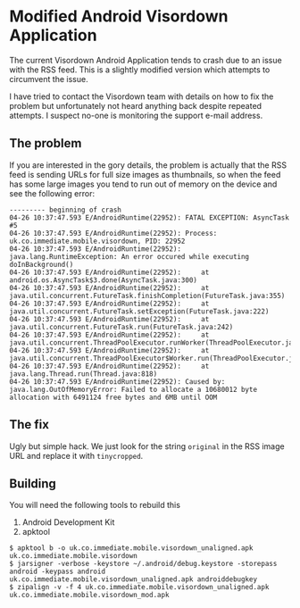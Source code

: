 # Modified Android Visordown Application

The current Visordown Android Application tends to crash due to an issue with the RSS feed.
This is a slightly modified version which attempts to circumvent the issue.

I have tried to contact the Visordown team with details on how to fix the problem
but unfortunately not heard anything back despite repeated attempts.  I suspect no-one
is monitoring the support e-mail address.

## The problem

If you are interested in the gory details, the problem is actually that the RSS feed is
sending URLs for full size images as thumbnails, so when the feed has some large images
you tend to run out of memory on the device and see the following error:

```
--------- beginning of crash
04-26 10:37:47.593 E/AndroidRuntime(22952): FATAL EXCEPTION: AsyncTask #5
04-26 10:37:47.593 E/AndroidRuntime(22952): Process: uk.co.immediate.mobile.visordown, PID: 22952
04-26 10:37:47.593 E/AndroidRuntime(22952): java.lang.RuntimeException: An error occured while executing doInBackground()
04-26 10:37:47.593 E/AndroidRuntime(22952):     at android.os.AsyncTask$3.done(AsyncTask.java:300)
04-26 10:37:47.593 E/AndroidRuntime(22952):     at java.util.concurrent.FutureTask.finishCompletion(FutureTask.java:355)
04-26 10:37:47.593 E/AndroidRuntime(22952):     at java.util.concurrent.FutureTask.setException(FutureTask.java:222)
04-26 10:37:47.593 E/AndroidRuntime(22952):     at java.util.concurrent.FutureTask.run(FutureTask.java:242)
04-26 10:37:47.593 E/AndroidRuntime(22952):     at java.util.concurrent.ThreadPoolExecutor.runWorker(ThreadPoolExecutor.java:1112)
04-26 10:37:47.593 E/AndroidRuntime(22952):     at java.util.concurrent.ThreadPoolExecutor$Worker.run(ThreadPoolExecutor.java:587)
04-26 10:37:47.593 E/AndroidRuntime(22952):     at java.lang.Thread.run(Thread.java:818)
04-26 10:37:47.593 E/AndroidRuntime(22952): Caused by: java.lang.OutOfMemoryError: Failed to allocate a 10680012 byte allocation with 6491124 free bytes and 6MB until OOM
```

## The fix

Ugly but simple hack.  We just look for the string `original` in the RSS image URL and replace it with `tinycropped`.

## Building

You will need the following tools to rebuild this

1. Android Development Kit
2. apktool

```
$ apktool b -o uk.co.immediate.mobile.visordown_unaligned.apk uk.co.immediate.mobile.visordown
$ jarsigner -verbose -keystore ~/.android/debug.keystore -storepass android -keypass android uk.co.immediate.mobile.visordown_unaligned.apk androiddebugkey
$ zipalign -v -f 4 uk.co.immediate.mobile.visordown_unaligned.apk uk.co.immediate.mobile.visordown_mod.apk
```
